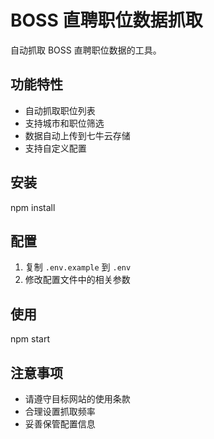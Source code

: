 # BOSS 直聘职位数据抓取

自动抓取 BOSS 直聘职位数据的工具。

## 功能特性

- 自动抓取职位列表
- 支持城市和职位筛选
- 数据自动上传到七牛云存储
- 支持自定义配置

## 安装

npm install

## 配置

1. 复制 `.env.example` 到 `.env`
2. 修改配置文件中的相关参数

## 使用

npm start

## 注意事项

- 请遵守目标网站的使用条款
- 合理设置抓取频率
- 妥善保管配置信息
